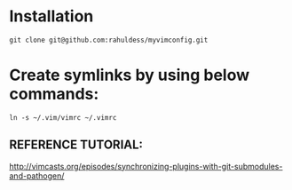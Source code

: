 # Installation
`git clone git@github.com:rahuldess/myvimconfig.git`

# Create symlinks by using below commands:
`ln -s ~/.vim/vimrc ~/.vimrc`


## REFERENCE TUTORIAL:
http://vimcasts.org/episodes/synchronizing-plugins-with-git-submodules-and-pathogen/
